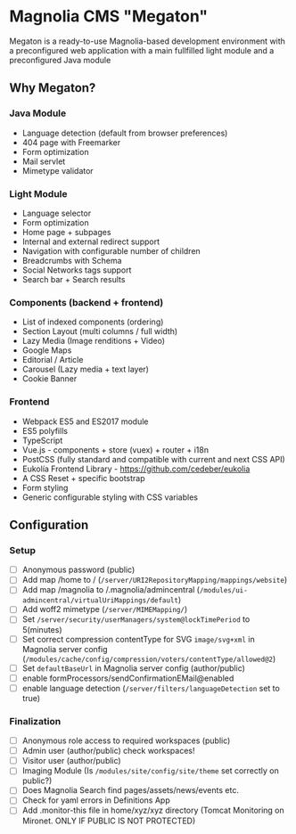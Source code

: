 # Magnolia CMS "Megaton"
Megaton is a ready-to-use Magnolia-based development environment with
a preconfigured web application with a main fullfilled light module and
a preconfigured Java module

## Why Megaton?
### Java Module
- Language detection (default from browser preferences)
- 404 page with Freemarker
- Form optimization
- Mail servlet
- Mimetype validator

### Light Module
- Language selector
- Form optimization
- Home page + subpages
- Internal and external redirect support
- Navigation with configurable number of children
- Breadcrumbs with Schema
- Social Networks tags support
- Search bar + Search results

### Components (backend + frontend)
- List of indexed components (ordering)
- Section Layout (multi columns / full width)
- Lazy Media (Image renditions + Video)
- Google Maps
- Editorial / Article
- Carousel (Lazy media + text layer)
- Cookie Banner

### Frontend
- Webpack ES5 and ES2017 module
- ES5 polyfills
- TypeScript
- Vue.js - components + store (vuex) + router + i18n
- PostCSS (fully standard and compatible with current and next CSS API)
- Eukolía Frontend Library - https://github.com/cedeber/eukolia
- A CSS Reset + specific bootstrap
- Form styling
- Generic configurable styling with CSS variables

## Configuration
### Setup
- [ ] Anonymous password (public)
- [ ] Add map /home to / (`/server/URI2RepositoryMapping/mappings/website`)
- [ ] Add map /magnolia to /.magnolia/admincentral (`/modules/ui-admincentral/virtualUriMappings/default`)
- [ ] Add woff2 mimetype (`/server/MIMEMapping/`)
- [ ] Set `/server/security/userManagers/system@lockTimePeriod` to 5(minutes)
- [ ] Set correct compression contentType for SVG `image/svg+xml` in Magnolia server config (`/modules/cache/config/compression/voters/contentType/allowed@2`)
- [ ] Set `defaultBaseUrl` in Magnolia server config (author/public)
- [ ] enable formProcessors/sendConfirmationEMail@enabled
- [ ] enable language detection (`/server/filters/languageDetection` set to true)

### Finalization
- [ ] Anonymous role access to required workspaces (public)
- [ ] Admin user (author/public) check workspaces!
- [ ] Visitor user (author/public)
- [ ] Imaging Module (Is `/modules/site/config/site/theme` set correctly on public?)
- [ ] Does Magnolia Search find pages/assets/news/events etc.
- [ ] Check for yaml errors in Definitions App
- [ ] Add .monitor-this file in home/xyz/xyz directory (Tomcat Monitoring on Mironet. ONLY IF PUBLIC IS NOT PROTECTED)
